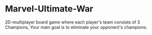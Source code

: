 # Marvel-Ultimate-War
2D-multiplayer board game where each player's team consists of 3 Champions, Your main goal is to eliminate your opponent's champions.

